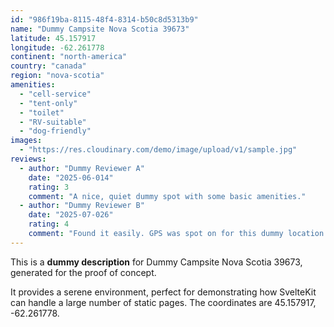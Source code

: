 ```yaml
---
id: "986f19ba-8115-48f4-8314-b50c8d5313b9"
name: "Dummy Campsite Nova Scotia 39673"
latitude: 45.157917
longitude: -62.261778
continent: "north-america"
country: "canada"
region: "nova-scotia"
amenities:
  - "cell-service"
  - "tent-only"
  - "toilet"
  - "RV-suitable"
  - "dog-friendly"
images:
  - "https://res.cloudinary.com/demo/image/upload/v1/sample.jpg"
reviews:
  - author: "Dummy Reviewer A"
    date: "2025-06-014"
    rating: 3
    comment: "A nice, quiet dummy spot with some basic amenities."
  - author: "Dummy Reviewer B"
    date: "2025-07-026"
    rating: 4
    comment: "Found it easily. GPS was spot on for this dummy location."
---
```


This is a **dummy description** for Dummy Campsite Nova Scotia 39673, generated for the proof of concept.

It provides a serene environment, perfect for demonstrating how SvelteKit can handle a large number of static pages. The coordinates are 45.157917, -62.261778.
